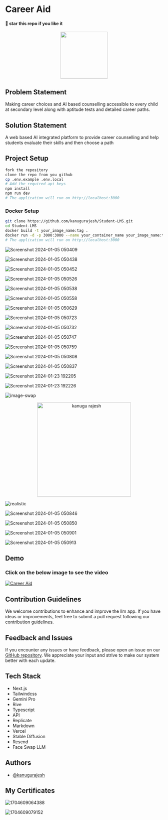 # Career Aid

#### 🌟 star this repo if you like it

<div align=center>
  <img src="https://github.com/kanugurajesh/Career-Guide/assets/120458029/17388695-02cb-4463-ab0b-44b50b4dfef2" width=150 height=150>
</div>

## Problem Statement
Making career choices and AI based counselling accessible to every child at secondary level along with aptitude tests and detailed career paths.

## Solution Statement
A web based AI integrated platform to provide career counselling  and help students evaluate their skills and then choose a path

## Project Setup

```bash
fork the repository
clone the repo from you github
cp .env.example .env.local
# Add the required api keys
npm install
npm run dev
# The application will run on http://localhost:3000
```

### Docker Setup

```bash
git clone https://github.com/kanugurajesh/Student-LMS.git
cd Student-LMS
docker build -t your_image_name:tag .
docker run -d -p 3000:3000 --name your_container_name your_image_name:tag
# The application will run on http://localhost:3000
```

![Screenshot 2024-01-05 050409](https://github.com/kanugurajesh/Career-Guide/assets/120458029/bf3c4afc-7515-4725-9796-8cf737ba4a86)

![Screenshot 2024-01-05 050438](https://github.com/kanugurajesh/Career-Guide/assets/120458029/5243d8b0-4f9d-47d8-a36f-7f467ebb6dfb)

![Screenshot 2024-01-05 050452](https://github.com/kanugurajesh/Career-Guide/assets/120458029/fca09d0c-96b2-4247-85dc-1b3bbdfde4aa)

![Screenshot 2024-01-05 050526](https://github.com/kanugurajesh/Career-Guide/assets/120458029/75b72f2b-9cae-490c-bfd4-df52769581b6)

![Screenshot 2024-01-05 050538](https://github.com/kanugurajesh/Career-Guide/assets/120458029/c64f9cd3-0b3f-4c90-b6df-d30b79bd75da)

![Screenshot 2024-01-05 050558](https://github.com/kanugurajesh/Career-Guide/assets/120458029/401f429f-6209-46d8-a2bd-482a0b94ad99)

![Screenshot 2024-01-05 050629](https://github.com/kanugurajesh/Career-Guide/assets/120458029/20a20f54-8d4d-4e3a-8cf6-405c6e7d5d17)

![Screenshot 2024-01-05 050723](https://github.com/kanugurajesh/Career-Guide/assets/120458029/6527c237-927e-46c2-8fe9-fd3a1d2bd24d)

![Screenshot 2024-01-05 050732](https://github.com/kanugurajesh/Career-Guide/assets/120458029/5f53a76e-56ba-4564-8968-81287fde8c03)

![Screenshot 2024-01-05 050747](https://github.com/kanugurajesh/Career-Guide/assets/120458029/2a8ae8b5-6e68-4aad-86e5-e939001ecae1)

![Screenshot 2024-01-05 050759](https://github.com/kanugurajesh/Career-Guide/assets/120458029/9f1360c8-448c-464b-b0cd-582b520e3072)

![Screenshot 2024-01-05 050808](https://github.com/kanugurajesh/Career-Guide/assets/120458029/65c0af96-2d3b-4b12-b32d-2855c65d23d9)

![Screenshot 2024-01-05 050837](https://github.com/kanugurajesh/Career-Guide/assets/120458029/557e0b90-fdbe-4826-8144-5c4b98dd9a62)

![Screenshot 2024-01-23 192205](https://github.com/kanugurajesh/Career-Guide/assets/77529419/c94ea8b2-3073-4a5a-a2ef-01c03ea7816e)

![Screenshot 2024-01-23 192226](https://github.com/kanugurajesh/Career-Guide/assets/77529419/fda257bd-b83f-4c2f-9096-de483167fa46)

![image-swap](https://github.com/kanugurajesh/Career-Guide/assets/77529419/68c41bb8-769c-4506-b5d3-e0953aab2783)

<div align=center>
  <img src="https://github.com/kanugurajesh/Career-Guide/assets/77529419/24e52300-427a-418a-98f4-9f77b3553ad1" alt="kanugu rajesh" width=300 height=300>
</div>

![realistic](https://github.com/kanugurajesh/Career-Guide/assets/77529419/6f9dffcd-5a50-4a3e-b7bf-cb516a9b2286)

![Screenshot 2024-01-05 050846](https://github.com/kanugurajesh/Career-Guide/assets/120458029/0298d1ab-c821-4707-9c4b-1954f5d6cb06)

![Screenshot 2024-01-05 050850](https://github.com/kanugurajesh/Career-Guide/assets/120458029/83a1fdf6-2044-4602-8611-56f16b0acf57)

![Screenshot 2024-01-05 050901](https://github.com/kanugurajesh/Career-Guide/assets/120458029/476f09af-1f67-4121-998f-4d4c742a20a1)

![Screenshot 2024-01-05 050913](https://github.com/kanugurajesh/Career-Guide/assets/120458029/eee7478f-85cd-44a6-b86a-a97e8850956d)

## Demo
### Click on the below image to see the video
[![Career Aid](https://github.com/kanugurajesh/Student-LMS/assets/120458029/a29ab926-79ae-49dc-a681-7c64f931259b)](https://youtu.be/0xA9cpPkJ70)

## Contribution Guidelines

We welcome contributions to enhance and improve the llm app. If you have ideas or improvements, feel free to submit a pull request following our contribution guidelines.

## Feedback and Issues

If you encounter any issues or have feedback, please open an issue on our [GitHub repository](https://github.com/kanugurajesh/Student-LMS/issues). We appreciate your input and strive to make our system better with each update.

## Tech Stack

- Next.js
- Tailwindcss
- Gemini Pro
- Rive
- Typescript
- API
- Replicate
- Markdown
- Vercel
- Stable Diffusion
- Resend
- Face Swap LLM

## Authors

- [@kanugurajesh](https://github.com/kanugurajesh)

## My Certificates

![1704609064388](https://github.com/kanugurajesh/Career-Guide/assets/77529419/5b7464e9-3e89-486b-9f71-799f6ba3b2a1)

![1704609079152](https://github.com/kanugurajesh/Career-Guide/assets/77529419/0b532004-5a3a-4114-91d1-b6c6c4fcc1cf)
